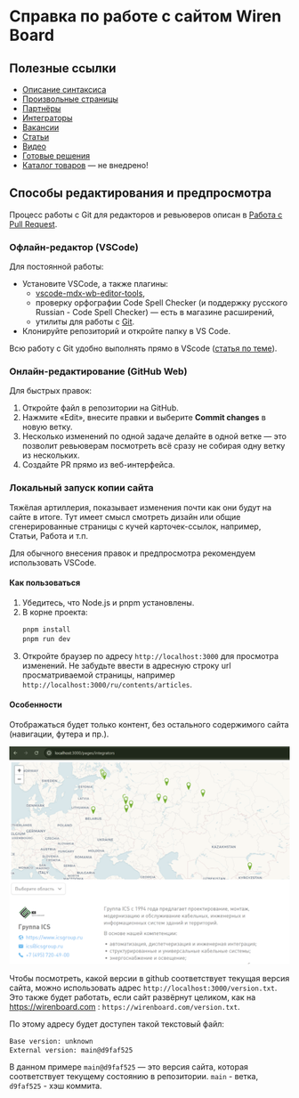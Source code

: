 # Справка по работе с сайтом Wiren Board

## Полезные ссылки

- [Описание синтаксиса](/doc/syntax.md)
- [Произвольные страницы](/doc/pages.md)
- [Партнёры](/doc/partners.md)
- [Интеграторы](/doc/integrators.md)
- [Вакансии](/doc/jobs.md)
- [Статьи](/doc/articles.md)
- [Видео](/doc/video.md)
- [Готовые решения](/doc/solutions.md)
- [Каталог товаров](/doc/catalog.md) — не внедрено!

## Способы редактирования и предпросмотра

Процесс работы с Git для редакторов и ревьюверов описан в [Работа с Pull Request](doc/git.md).

### Офлайн-редактор (VSCode)

Для постоянной работы:

- Установите VSCode, а также плагины:
  - [vscode-mdx-wb-editor-tools](https://github.com/wirenboard/vscode-mdx-wb-editor-tools),
  - проверку орфографии Code Spell Checker (и поддержку русского Russian - Code Spell Checker) — есть в магазине расширений,
  - утилиты для работы с [Git](https://git-scm.com/).
- Клонируйте репозиторий и откройте папку в VS Code.

Всю работу с Git удобно выполнять прямо в VScode ([статья по теме](https://htmlacademy.ru/blog/git/git-in-vscode)).

### Онлайн-редактирование (GitHub Web)

Для быстрых правок:

1. Откройте файл в репозитории на GitHub.
2. Нажмите «Edit», внесите правки и выберите **Commit changes** в новую ветку.
3. Несколько изменений по одной задаче делайте в одной ветке — это позволит ревьюверам посмотреть всё сразу не собирая одну ветку из нескольких.
4. Создайте PR прямо из веб-интерфейса.

### Локальный запуск копии сайта

Тяжёлая артиллерия, показывает изменения почти как они будут на сайте в итоге. Тут имеет смысл смотреть дизайн или общие сгенерированные страницы с кучей карточек-ссылок, например, Статьи, Работа и т.п.

Для обычного внесения правок и предпросмотра рекомендуем использовать VSCode.

#### Как пользоваться

1. Убедитесь, что Node.js и pnpm установлены.
2. В корне проекта:
   ```bash
   pnpm install
   pnpm run dev
   ```
3. Откройте браузер по адресу `http://localhost:3000` для просмотра изменений. Не забудьте ввести в адресную строку url просматриваемой страницы, например `http://localhost:3000/ru/contents/articles`.

#### Особенности

Отображаться будет только контент, без остального содержимого сайта (навигации, футера и пр.).

![Пример страницы](doc/example.png)

Чтобы посмотреть, какой версии в github соответствует текущая версия сайта, можно использовать адрес `http://localhost:3000/version.txt`.
Это также будет работать, если сайт развёрнут целиком, как на https://wirenboard.com : `https://wirenboard.com/version.txt`.

По этому адресу будет доступен такой текстовый файл:

```
Base version: unknown
External version: main@d9faf525
```

В данном примере `main@d9faf525` — это версия сайта, которая соответствует текущему состоянию в репозитории. `main` - ветка, `d9faf525` - хэш коммита.
